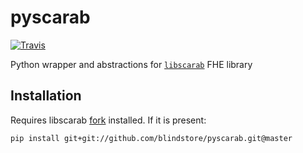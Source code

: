# pyscarab

[![Travis](https://travis-ci.org/blindstore/pyscarab.svg?branch=master)](https://travis-ci.org/blindstore/pyscarab)

Python wrapper and abstractions for [`libscarab`](https://hcrypt.com/) FHE library

## Installation

Requires libscarab [fork](https://github.com/blindstore/libScarab) installed. If it is present:

```
pip install git+git://github.com/blindstore/pyscarab.git@master
```

